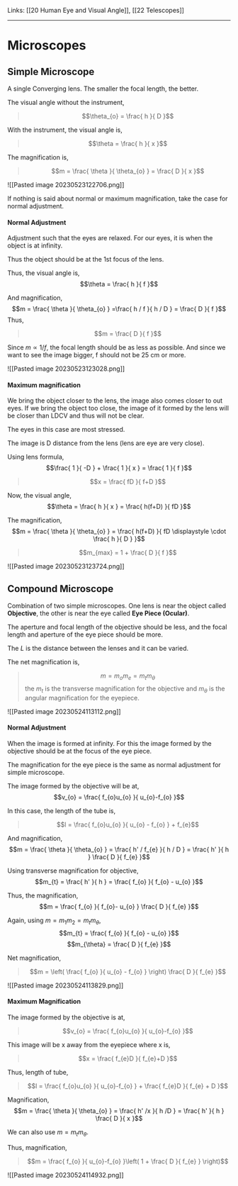 Links: [[20 Human Eye and Visual Angle]], [[22 Telescopes]]
___
# Microscopes
## Simple Microscope
A single Converging lens. The smaller the focal length, the better. 

The visual angle without the instrument,
> $$\theta_{o} = \frac{ h }{ D }$$

With the instrument, the visual angle is,
> $$\theta = \frac{ h }{ x }$$

The magnification is,
> $$m = \frac{ \theta  }{ \theta_{o} } = \frac{ D }{ x }$$

![[Pasted image 20230523122706.png]]


If nothing is said about normal or maximum magnification, take the case for normal adjustment. 
#### Normal Adjustment
Adjustment such that the eyes are relaxed. For our eyes, it is when the object is at infinity. 

Thus the object should be at the 1st focus of the lens. 

Thus, the visual angle is,
$$\theta = \frac{ h }{ f }$$

And magnification,
$$m = \frac{ \theta  }{ \theta_{o} } =\frac{ h / f }{ h / D } = \frac{ D }{ f }$$
Thus,
> $$m = \frac{ D }{ f }$$

Since $m \propto 1 /f$, the focal length should be as less as possible. And since we want to see the image bigger, f should not be 25 cm or more. 

![[Pasted image 20230523123028.png]]

#### Maximum magnification
We bring the object closer to the lens, the image also comes closer to out eyes. If we bring the object too close, the image of it formed by the lens will be closer than LDCV and thus will not be clear. 

The eyes in this case are most stressed. 

The image is D distance from the lens (lens are eye are very close).

Using lens formula,
$$\frac{ 1 }{ -D } + \frac{ 1 }{ x } = \frac{ 1 }{ f }$$
> $$x = \frac{ fD }{ f+D }$$

Now, the visual angle,
$$\theta = \frac{ h }{ x } = \frac{ h(f+D) }{ fD }$$

The magnification,
$$m = \frac{ \theta  }{ \theta_{o} } = \frac{ h(f+D) }{ fD \displaystyle \cdot \frac{ h }{ D } }$$
> $$m_{max} = 1 + \frac{ D }{ f }$$

![[Pasted image 20230523123724.png]]

## Compound Microscope
Combination of two simple microscopes. One lens is near the object called **Objective**, the other is near the eye called **Eye Piece (Ocular)**. 

The aperture and focal length of the objective should be less, and the focal length and aperture of the eye piece should be more.  

The $L$ is the distance between the lenses and it can be varied. 

The net magnification is,
> $$m = m_{o}m_{e} = m_{t}m_{\theta}$$
> the $m_{t}$ is the transverse magnification for the objective and $m_{\theta}$ is the angular magnification for the eyepiece. 

![[Pasted image 20230524113112.png]]

#### Normal Adjustment
When the image is formed at infinity. For this the image formed by the objective should be at the focus of the eye piece. 

The magnification for the eye piece is the same as normal adjustment for simple microscope. 

The image formed by the objective will be at,
$$v_{o} = \frac{ f_{o}u_{o} }{ u_{o}-f_{o} }$$

In this case,  the length of the tube is,
> $$l = \frac{ f_{o}u_{o} }{ u_{o} - f_{o} } + f_{e}$$

And magnification,
$$m = \frac{ \theta  }{ \theta_{o} } = \frac{ h' / f_{e} }{ h / D } = \frac{ h' }{ h } \frac{ D }{ f_{e} }$$

Using transverse magnification for objective,
$$m_{t} = \frac{ h' }{ h } = \frac{ f_{o} }{ f_{o} - u_{o} }$$

Thus, the magnification,
$$m = \frac{ f_{o} }{ f_{o}- u_{o} } \frac{ D }{ f_{e} }$$

Again, using $m = m_{1}m_{2} = m_{t}m_{\theta}$,
$$m_{t} = \frac{ f_{o} }{ f_{o} - u_{o} }$$
$$m_{\theta} = \frac{ D }{ f_{e} }$$

Net magnification,
> $$m = \left( \frac{ f_{o} }{ u_{o} - f_{o} } \right) \frac{ D }{ f_{e} }$$

![[Pasted image 20230524113829.png]]

#### Maximum Magnification
The image formed by the objective is at,
> $$v_{o} = \frac{ f_{o}u_{o} }{ u_{o}-f_{o} }$$

This image will be x away from the eyepiece where x is,
> $$x = \frac{ f_{e}D }{ f_{e}+D }$$


Thus, length of tube,
> $$l = \frac{ f_{o}u_{o} }{ u_{o}-f_{o} } + \frac{ f_{e}D }{ f_{e} + D }$$

Magnification,
$$m = \frac{ \theta  }{ \theta_{o} } = \frac{ h' /x }{ h /D } = \frac{ h' }{ h } \frac{ D }{ x }$$

We can also use $m = m_{t}m_{\theta}$.

Thus, magnification,
> $$m = \frac{ f_{o} }{ u_{o}-f_{o} }\left( 1 + \frac{ D }{ f_{e} } \right)$$

![[Pasted image 20230524114932.png]]